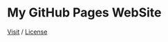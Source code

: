 # My GitHub Pages WebSite

[Visit](https://caiodsa-lab.github.io)
 / 
[License](https://github.com/caiodsa-lab/caiodsa-lab.github.io/blob/main/LICENSE)

